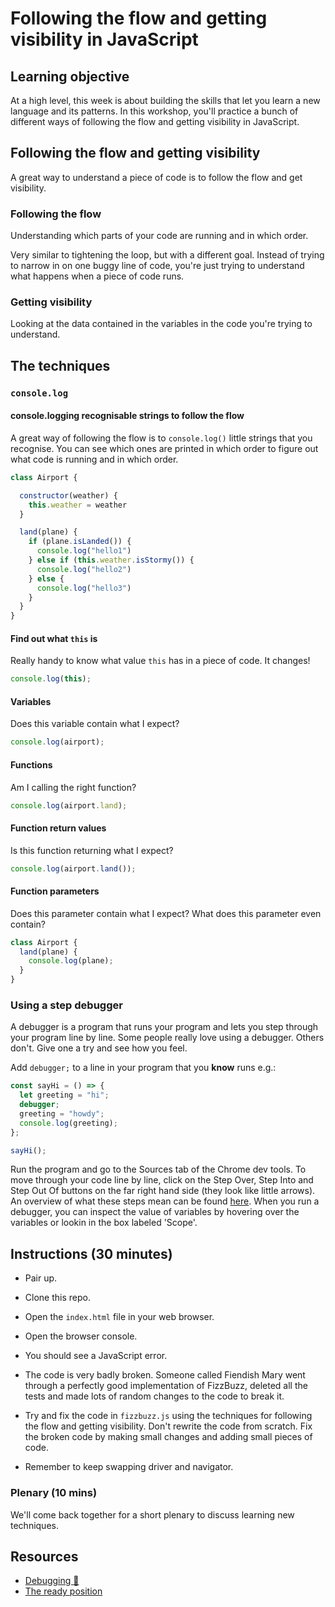 # Following the flow and getting visibility in JavaScript

## Learning objective

At a high level, this week is about building the skills that let you learn a new language and its patterns.  In this workshop, you'll practice a bunch of different ways of following the flow and getting visibility in JavaScript.

## Following the flow and getting visibility

A great way to understand a piece of code is to follow the flow and get visibility.

### Following the flow

Understanding which parts of your code are running and in which order.

Very similar to tightening the loop, but with a different goal.  Instead of trying to narrow in on one buggy line of code, you're just trying to understand what happens when a piece of code runs.

### Getting visibility

Looking at the data contained in the variables in the code you're trying to understand.

## The techniques

### `console.log`

#### console.logging recognisable strings to follow the flow

A great way of following the flow is to `console.log()` little strings that you recognise.  You can see which ones are printed in which order to figure out what code is running and in which order.

```javascript
class Airport {

  constructor(weather) {
    this.weather = weather
  }

  land(plane) {
    if (plane.isLanded()) {
      console.log("hello1")
    } else if (this.weather.isStormy()) {
      console.log("hello2")
    } else {
      console.log("hello3")
    }
  }
}
```



#### Find out what `this` is

Really handy to know what value `this` has in a piece of code.  It changes!

```javascript
console.log(this);
```

#### Variables

Does this variable contain what I expect?

```javascript
console.log(airport);
```

#### Functions

Am I calling the right function?

```javascript
console.log(airport.land);
```

#### Function return values

Is this function returning what I expect?

```javascript
console.log(airport.land());
```

#### Function parameters

Does this parameter contain what I expect? What does this parameter even contain?

```javascript
class Airport {
  land(plane) {
    console.log(plane);
  }
}
```

### Using a step debugger

A debugger is a program that runs your program and lets you step through your program line by line.  Some people really love using a debugger.  Others don't.  Give one a try and see how you feel.

Add `debugger;` to a line in your program that you **know** runs e.g.:

```javascript
const sayHi = () => {
  let greeting = "hi";
  debugger;
  greeting = "howdy";
  console.log(greeting);
};

sayHi();
```

Run the program and go to the Sources tab of the Chrome dev tools.  To move through your code line by line, click on the Step Over, Step Into and Step Out Of buttons on the far right hand side (they look like little arrows). An overview of what these steps mean can be found [here](https://developers.google.com/web/tools/chrome-devtools/javascript/reference#stepping). When you run a debugger, you can inspect the value of variables by hovering over the variables or lookin in the box labeled 'Scope'.

## Instructions (30 minutes)

* Pair up.

* Clone this repo.

* Open the `index.html` file in your web browser.

* Open the browser console.

* You should see a JavaScript error.

* The code is very badly broken.  Someone called Fiendish Mary went through a perfectly good implementation of FizzBuzz, deleted all the tests and made lots of random changes to the code to break it.

* Try and fix the code in `fizzbuzz.js` using the techniques for following the flow and getting visibility.  Don't rewrite the code from scratch.  Fix the broken code by making small changes and adding small pieces of code.

* Remember to keep swapping driver and navigator.

### Plenary (10 mins)

We'll come back together for a short plenary to discuss learning new techniques.

## Resources

* [Debugging :pill:](https://github.com/makersacademy/course/blob/master/pills/debugging.md)
* [The ready position](http://sjmog.github.io/posts/491_learning_to_learn_1/)

